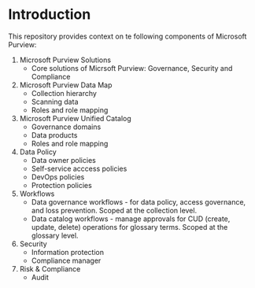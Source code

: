 # Introduction
This repository provides context on te following components of Microsoft Purview:
1. Microsoft Purview Solutions
   - Core solutions of Micrsoft Purview: Governance, Security and Compliance
3. Microsoft Purview Data Map
    - Collection hierarchy
    - Scanning data
    - Roles and role mapping
4. Microsoft Purview Unified Catalog
    - Governance domains
    - Data products
    - Roles and role mapping
5. Data Policy
    - Data owner policies
    - Self-service acccess policies
    - DevOps policies
    - Protection policies
6. Workflows
    - Data governance workflows - for data policy, access governance, and loss prevention. Scoped at the collection level.
    - Data catalog workflows - manage approvals for CUD (create, update, delete) operations for glossary terms. Scoped at the glossary level.
8. Security
    - Information protection
    - Compliance manager
9. Risk & Compliance
    - Audit

